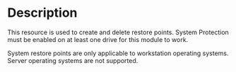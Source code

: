 # Description

This resource is used to create and delete restore points.
System Protection must be enabled on at least one drive for
this module to work.

System restore points are only applicable to workstation
operating systems. Server operating systems are not supported.
